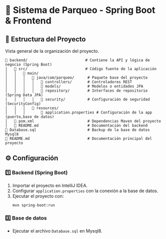 # 🚗 Sistema de Parqueo - Spring Boot & Frontend

## 📂 Estructura del Proyecto

Vista general de la organización del proyecto.

```  
📂 backend/                          # Contiene la API y lógica de negocio (Spring Boot)
│   📂 src/                          # Código fuente de la aplicación
│   │   📂 main/
│   │   │   📂 java/com/parqueo/      # Paquete base del proyecto
│   │   │   │   📂 controllers/       # Controladores REST
│   │   │   │   📂 models/            # Modelos o entidades JPA
│   │   │   │   📂 repository/        # Interfaces de repositorio (Spring Data JPA)
│   │   │   │   📂 security/          # Configuración de seguridad (SecurityConfig)
│   │   │   📂 resources/
│   │   │       📄 application.properties # Configuración de la app (puerto,base de datos)
│   📄 pom.xml                        # Dependencias Maven del proyecto
│   📄 README.md                      # Documentación del backend
📄 Database.sql                       # Backup de la base de datos Mysql8
📄 README.md                          # Documentación principal del proyecto
```

## ⚙️ Configuración

### 1️⃣ Backend (Spring Boot)
1. Importar el proyecto en IntelliJ IDEA.
2. Configurar `application.properties` con la conexión a la base de datos.
3. Ejecutar el proyecto con:
   ```bash
   mvn spring-boot:run
   ```
<!--
### 2️⃣ Frontend  
1. Entrar a la carpeta `frontend`.  
2. Instalar dependencias:  
   ```bash
   npm install
   ```
3. Ejecutar el servidor de desarrollo:  
   ```bash
   npm run dev
   ```
-->
### 3️⃣ Base de datos
- Ejecutar el archivo `Database.sql` en Mysql8.
